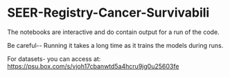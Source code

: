 # SEER-Registry-Cancer-Survivabili

The notebooks are interactive and do contain output for a run of the code.

Be careful-- Running it takes a long time as it trains the models during runs.

For datasets- you can access at: https://psu.box.com/s/vjoh17cbanwtd5a4hcru9jg0u25603fe
